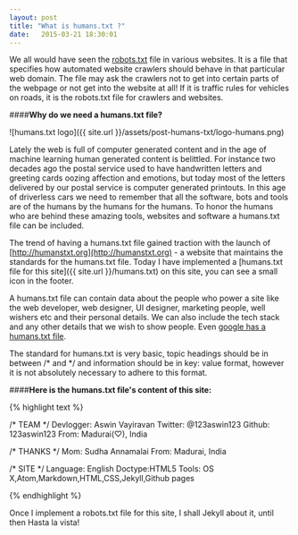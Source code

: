```yaml
---
layout: post
title: "What is humans.txt ?"
date:   2015-03-21 18:30:01
---
```

We all would have seen the [robots.txt](http://en.wikipedia.org/wiki/Robots_exclusion_standard) file in various websites. It is a file that specifies how automated website crawlers should behave in that particular web domain. The file may ask the crawlers not to get into certain parts of the webpage or not get into the website at all! If it is traffic rules for vehicles on roads, it is the robots.txt file for crawlers and websites.

####**Why do we need a humans.txt file?**

![humans.txt logo]({{ site.url }}/assets/post-humans-txt/logo-humans.png)

Lately the web is full of computer generated content and in the age of machine learning human generated content is belittled. For instance two decades ago the postal service used to have handwritten letters and greeting cards oozing affection and emotions, but today most of the letters delivered by our postal service is computer generated printouts. In this age of driverless cars we need to remember that all the software, bots and tools are of the humans by the humans for the humans. To honor the humans who are behind these amazing tools, websites and software a humans.txt file can be included.

The trend of having a humans.txt file gained traction with the launch of [http://humanstxt.org](http://humanstxt.org) - a website that maintains the standards for the humans.txt file. Today I have implemented a [humans.txt file for this site]({{ site.url }}/humans.txt) on this site, you can see a small icon in the footer.

A humans.txt file can contain data about the people who power a site like the web developer, web designer, UI designer, marketing people, well wishers etc and their personal details. We can also include the tech stack and any other details that we wish to show people. Even [google has a humans.txt file](http://www.google.com/humans.txt).

The standard for humans.txt is very basic, topic headings should be in between /\* and \*/ and information should be in key: value format, however it is not absolutely necessary to adhere to this format.

####**Here is the humans.txt file's content of this site:**

{% highlight text  %}

/* TEAM */
        Devlogger: Aswin Vayiravan
        Twitter: @123aswin123
        Github: 123aswin123
        From: Madurai(♡), India

/* THANKS */
        Mom: Sudha Annamalai
        From: Madurai, India


/* SITE */
        Language: English
        Doctype:HTML5
        Tools: OS X,Atom,Markdown,HTML,CSS,Jekyll,Github pages


{% endhighlight %}

Once I implement a robots.txt file for this site, I shall Jekyll about it, until then Hasta la vista!
